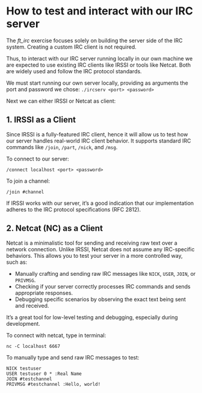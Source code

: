 # How to test and interact with our IRC server
The *ft_irc* exercise focuses solely on building the server side of the IRC system. Creating a custom IRC client is not required.

Thus, to interact with our IRC server running locally in our own machine we are expected to use existing IRC clients like IRSSI or tools like Netcat. Both are widely used and follow the IRC protocol standards.

We must start running our own server locally, providing as arguments the port and password we chose:
```./ircserv <port> <password>```

Next we can either IRSSI or Netcat as client:

## 1. IRSSI as a Client
Since IRSSI is a fully-featured IRC client, hence it will allow us to test how our server handles real-world IRC client behavior. It supports standard IRC commands like `/join`, `/part`, `/nick`, and `/msg`.

To connect to our server:

```/connect localhost <port> <password>```

To join a channel:

```/join #channel```

If IRSSI works with our server, it’s a good indication that our implementation adheres to the IRC protocol specifications (RFC 2812).

## 2. Netcat (NC) as a Client
Netcat is a minimalistic tool for sending and receiving raw text over a network connection. Unlike IRSSI, Netcat does not assume any IRC-specific behaviors. This allows you to test your server in a more controlled way, such as:

- Manually crafting and sending raw IRC messages like `NICK`, `USER`, `JOIN`, or `PRIVMSG`.
- Checking if your server correctly processes IRC commands and sends appropriate responses.
- Debugging specific scenarios by observing the exact text being sent and received.

It’s a great tool for low-level testing and debugging, especially during development.

To connect with netcat, type in terminal:

```nc -C localhost 6667```

To manually type and send raw IRC messages to test:
```
NICK testuser
USER testuser 0 * :Real Name
JOIN #testchannel
PRIVMSG #testchannel :Hello, world!
```
